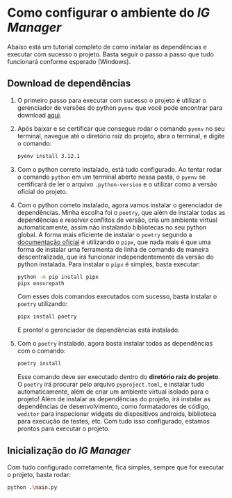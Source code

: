 # Como configurar o ambiente do *IG Manager*

Abaixo está um tutorial completo de como instalar as dependências e executar com sucesso o projeto.
Basta seguir o passo a passo que tudo funcionará conforme esperado (Windows).

## Download de dependências

1.  O primeiro passo para executar com sucesso o projeto é utilizar o gerenciador de versões do python `pyenv` que você pode
encontrar para download [aqui](https://github.com/pyenv-win/pyenv-win).
2. Após baixar e se certificar que consegue rodar o comando `pyenv` no seu terminal, navegue até o diretório raiz do projeto,
   abra o terminal, e digite o comando:

   ```bash
   pyenv install 3.12.1
   ```
3. Com o python correto instalado, está tudo configurado. Ao tentar rodar o comando `python` em um terminal aberto nessa pasta,
   o `pyenv` se certificará de ler o arquivo `.python-version` e o utilizar como a versão oficial do projeto.

4. Com o python correto instalado, agora vamos instalar o gerenciador de dependências. Minha escolha foi o `poetry`, que além
   de instalar todas as dependências e resolver conflitos de versão, cria um ambiente virtual automaticamente, assim não instalando
   bibliotecas no seu python global. A forma mais eficiente de instalar o `poetry` segundo a [documentação oficial](https://python-poetry.org/docs/)
   é utilizando o `pipx`, que nada mais é que uma forma de instalar uma ferramenta de linha de comando de maneira descentralizada, que irá funcionar
   independentemente da versão do python instalada. Para instalar o `pipx` é simples, basta executar:

   ```bash
   python -m pip install pipx
   pipx ensurepath
   ```

   Com esses dois comandos executados com sucesso, basta instalar o `poetry` utilizando:

   ```bash
   pipx install poetry
   ```

   E pronto! o gerenciador de dependências está instalado.

5. Com o `poetry` instalado, agora basta instalar todas as dependências com o comando:

   ```bash
   poetry install
   ```

   Esse comando deve ser executado dentro do **diretório raiz do projeto**. O `poetry` irá procurar pelo arquivo
   `pyproject.toml`, e instalar tudo automaticamente, além de criar um ambiente virtual isolado para o projeto!
   Além de instalar as dependências do projeto, irá instalar as dependências de desenvolvimento, como formatadores de
   código, `weditor` para inspecionar widgets de dispositivos androids, biblioteca para execução de testes, etc. Com
   tudo isso configurado, estamos prontos para executar o projeto.

## Inicialização do *IG Manager*

Com tudo configurado corretamente, fica simples, sempre que for executar o projeto, basta rodar:

```bash
python .\main.py
```

